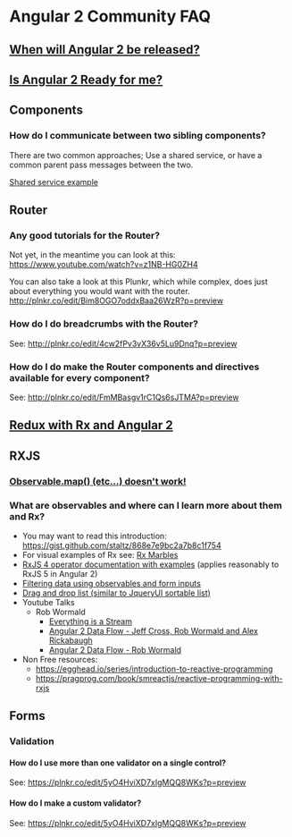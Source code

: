 # Angular 2 Community FAQ

## [When will Angular 2 be released?](angular2readiness.md#when-will-angular-2-be-released)

## [Is Angular 2 Ready for me?](angular2readiness.md#is-it-ready-for-me)


## Components

### How do I communicate between two sibling components?
There are two common approaches; Use a shared service, or have a common parent pass messages between the two.

[Shared service example](services.md#how-do-i-communicate-between-components-using-a-shared-service)

## Router

### Any good tutorials for the Router?
Not yet, in the meantime you can look at this: https://www.youtube.com/watch?v=z1NB-HG0ZH4

You can also take a look at this Plunkr, which while complex, does just about everything you would want with the router. http://plnkr.co/edit/Bim8OGO7oddxBaa26WzR?p=preview

### How do I do breadcrumbs with the Router?

See: http://plnkr.co/edit/4cw2fPv3vX36v5Lu9Dnq?p=preview

### How do I do make the Router components and directives available for every component?

See: http://plnkr.co/edit/FmMBasgv1rC1Qs6sJTMA?p=preview

## [Redux with Rx and Angular 2](https://github.com/ngrx/store)

## RXJS

### [Observable.map() (etc...) doesn't work!](rxjs_operators.md)

### What are observables and where can I learn more about them and Rx?

- You may want to read this introduction: https://gist.github.com/staltz/868e7e9bc2a7b8c1f754
- For visual examples of Rx see: [Rx Marbles](http://rxmarbles.com/)
- [RxJS 4 operator documentation with examples](https://github.com/Reactive-Extensions/RxJS/tree/master/doc/api/core/operators) (applies reasonably to RxJS 5 in Angular 2)
- [Filtering data using observables and form inputs](http://plnkr.co/edit/CTpE1DtaVzk1JU5eQWBu?p=preview)
- [Drag and drop list (similar to JqueryUI sortable list)](http://plnkr.co/edit/LD5FJaI4OOFbKfvhjD4e?p=preview)
- Youtube Talks
  - Rob Wormald
    - [Everything is a Stream](https://www.youtube.com/watch?v=UHI0AzD_WfY)
    - [Angular 2 Data Flow - Jeff Cross, Rob Wormald and Alex Rickabaugh](https://www.youtube.com/watch?v=bVI5gGTEQ_U)
    - [Angular 2 Data Flow - Rob Wormald](https://vimeo.com/144625829)
- Non Free resources:
  - https://egghead.io/series/introduction-to-reactive-programming
  - https://pragprog.com/book/smreactjs/reactive-programming-with-rxjs


## Forms

### Validation

#### How do I use more than one validator on a single control?

See: https://plnkr.co/edit/5yO4HviXD7xIgMQQ8WKs?p=preview

#### How do I make a custom validator?

See: https://plnkr.co/edit/5yO4HviXD7xIgMQQ8WKs?p=preview
